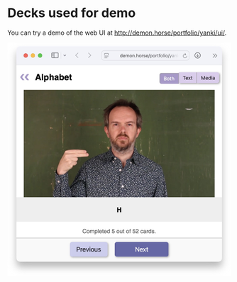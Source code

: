 # Decks used for demo

You can try a demo of the web UI at <http://demon.horse/portfolio/yanki/ui/>.

![Screenshot of web UI](web-ui.jpg)
